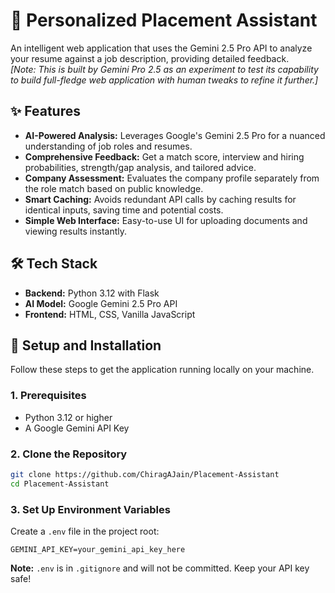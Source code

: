# 🤖 Personalized Placement Assistant

An intelligent web application that uses the Gemini 2.5 Pro API to analyze your resume against a job description, providing detailed feedback.<br>
_[Note: This is built by Gemini Pro 2.5 as an experiment to test its capability to build full-fledge web application with human tweaks to refine it further.]_


## ✨ Features

* **AI-Powered Analysis:** Leverages Google's Gemini 2.5 Pro for a nuanced understanding of job roles and resumes.
* **Comprehensive Feedback:** Get a match score, interview and hiring probabilities, strength/gap analysis, and tailored advice.
* **Company Assessment:** Evaluates the company profile separately from the role match based on public knowledge.
* **Smart Caching:** Avoids redundant API calls by caching results for identical inputs, saving time and potential costs.
* **Simple Web Interface:** Easy-to-use UI for uploading documents and viewing results instantly.


## 🛠️ Tech Stack

* **Backend:** Python 3.12 with Flask
* **AI Model:** Google Gemini 2.5 Pro API
* **Frontend:** HTML, CSS, Vanilla JavaScript

## 🚀 Setup and Installation

Follow these steps to get the application running locally on your machine.

### 1. Prerequisites

* Python 3.12 or higher
* A Google Gemini API Key

### 2. Clone the Repository

```bash
git clone https://github.com/ChiragAJain/Placement-Assistant
cd Placement-Assistant
```

### 3. Set Up Environment Variables

Create a `.env` file in the project root:

```
GEMINI_API_KEY=your_gemini_api_key_here
```

**Note:** `.env` is in `.gitignore` and will not be committed. Keep your API key safe!
